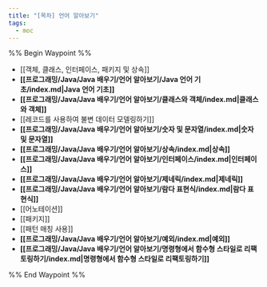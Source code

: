 ```yaml
---
title: "[목차] 언어 알아보기"
tags:
  - moc
---
```

%% Begin Waypoint %%
- [[객체, 클래스, 인터페이스, 패키지 및 상속]]
- **[[프로그래밍/Java/Java 배우기/언어 알아보기/Java 언어 기초/index.md|Java 언어 기초]]**
- **[[프로그래밍/Java/Java 배우기/언어 알아보기/클래스와 객체/index.md|클래스와 객체]]**
- [[레코드를 사용하여 불변 데이터 모델링하기]]
- **[[프로그래밍/Java/Java 배우기/언어 알아보기/숫자 및 문자열/index.md|숫자 및 문자열]]**
- **[[프로그래밍/Java/Java 배우기/언어 알아보기/상속/index.md|상속]]**
- **[[프로그래밍/Java/Java 배우기/언어 알아보기/인터페이스/index.md|인터페이스]]**
- **[[프로그래밍/Java/Java 배우기/언어 알아보기/제네릭/index.md|제네릭]]**
- **[[프로그래밍/Java/Java 배우기/언어 알아보기/람다 표현식/index.md|람다 표현식]]**
- [[어노테이션]]
- [[패키지]]
- [[패턴 매칭 사용]]
- **[[프로그래밍/Java/Java 배우기/언어 알아보기/예외/index.md|예외]]**
- **[[프로그래밍/Java/Java 배우기/언어 알아보기/명령형에서 함수형 스타일로 리팩토링하기/index.md|명령형에서 함수형 스타일로 리팩토링하기]]**

%% End Waypoint %%